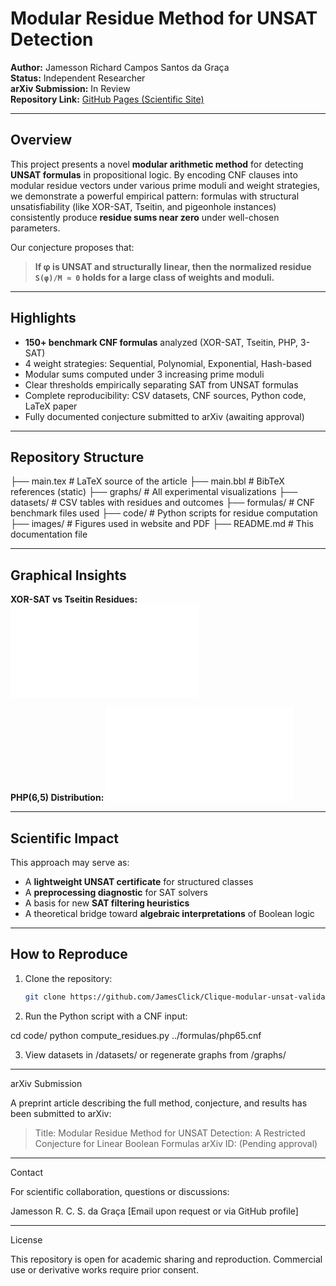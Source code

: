 # Modular Residue Method for UNSAT Detection

**Author:** Jamesson Richard Campos Santos da Graça  
**Status:** Independent Researcher  
**arXiv Submission:** In Review  
**Repository Link:** [GitHub Pages (Scientific Site)](https://jamesclick.github.io/clique-modular-unsat-validated)

---

## Overview

This project presents a novel **modular arithmetic method** for detecting **UNSAT formulas** in propositional logic. By encoding CNF clauses into modular residue vectors under various prime moduli and weight strategies, we demonstrate a powerful empirical pattern: formulas with structural unsatisfiability (like XOR-SAT, Tseitin, and pigeonhole instances) consistently produce **residue sums near zero** under well-chosen parameters.

Our conjecture proposes that:
> **If φ is UNSAT and structurally linear, then the normalized residue `S(φ)/M ≈ 0` holds for a large class of weights and moduli.**

---

## Highlights

- **150+ benchmark CNF formulas** analyzed (XOR-SAT, Tseitin, PHP, 3-SAT)
- 4 weight strategies: Sequential, Polynomial, Exponential, Hash-based
- Modular sums computed under 3 increasing prime moduli
- Clear thresholds empirically separating SAT from UNSAT formulas
- Complete reproducibility: CSV datasets, CNF sources, Python code, LaTeX paper
- Fully documented conjecture submitted to arXiv (awaiting approval)

---

## Repository Structure

├── main.tex             # LaTeX source of the article ├── main.bbl             # BibTeX references (static) ├── graphs/              # All experimental visualizations ├── datasets/            # CSV tables with residues and outcomes ├── formulas/            # CNF benchmark files used ├── code/                # Python scripts for residue computation ├── images/              # Figures used in website and PDF ├── README.md            # This documentation file

---

## Graphical Insights

**XOR-SAT vs Tseitin Residues:**
![XOR vs Tseitin](./graphs/xor_vs_tseitin_plot.pdf)

**PHP(6,5) Distribution:**
![Histogram](./graphs/histograms_combo.pdf)

---

## Scientific Impact

This approach may serve as:
- A **lightweight UNSAT certificate** for structured classes
- A **preprocessing diagnostic** for SAT solvers
- A basis for new **SAT filtering heuristics**
- A theoretical bridge toward **algebraic interpretations** of Boolean logic

---

## How to Reproduce

1. Clone the repository:
   ```bash
   git clone https://github.com/JamesClick/Clique-modular-unsat-validated.git

2. Run the Python script with a CNF input:

cd code/
python compute_residues.py ../formulas/php65.cnf


3. View datasets in /datasets/ or regenerate graphs from /graphs/




---

arXiv Submission

A preprint article describing the full method, conjecture, and results has been submitted to arXiv:

> Title: Modular Residue Method for UNSAT Detection: A Restricted Conjecture for Linear Boolean Formulas
arXiv ID: (Pending approval)




---

Contact

For scientific collaboration, questions or discussions:

Jamesson R. C. S. da Graça
[Email upon request or via GitHub profile]


---

License

This repository is open for academic sharing and reproduction. Commercial use or derivative works require prior consent.


